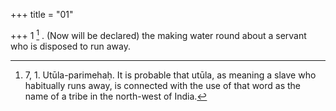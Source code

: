 +++
title = "01"

+++
1 [^1] . (Now will be declared) the making water round about a servant who is disposed to run away.


[^1]:  7, 1. Utūla-parimehaḥ. It is probable that utūla, as meaning a slave who habitually runs away, is connected with the use of that word as the name of a tribe in the north-west of India.
